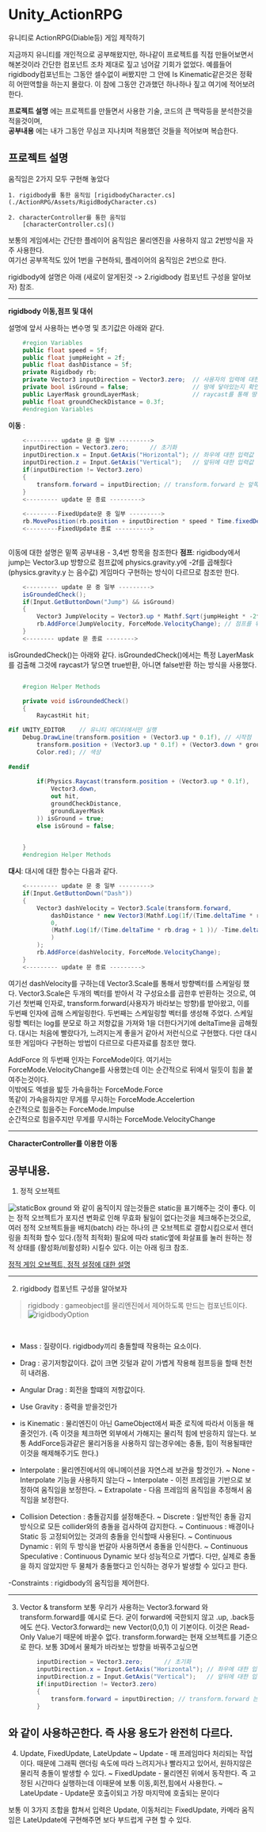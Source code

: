 # Unity_ActionRPG
유니티로 ActionRPG(Diable등) 게임 제작하기

지금까지 유니티를 개인적으로 공부해왔지만, 하나같이 프로젝트를 직접 만들어보면서 해본것이라 간단한 컴포넌트 조차 제대로 짚고 넘어갈 기회가 없었다.
예를들어 rigidbody컴포넌트는 그동안 셀수없이 써봤지만 그 안에 Is Kinematic같은것은 정확히 어떤역할을 하는지 몰랐다.
이 참에 그동안 간과했던 하나하나 짚고 여기에 적어보려 한다. 

__프로젝트 설명__  에는 프로젝트를 만들면서 사용한 기술, 코드의 큰 맥락등을 분석한것을 적을것이며,  
__공부내용__  에는 내가 그동안 무심코 지나치며 적용했던 것들을 적어보며 복습한다.

## 프로젝트 설명

움직임은 2가지 모두 구현해 놓았다  

    1. rigidbody를 통한 움직임 [rigidbodyCharacter.cs](./ActionRPG/Assets/RigidBodyCharacter.cs)  
    
    2. characterController를 통한 움직임
        [characterController.cs]()  
        
보통의 게임에서는 간단한 플레이어 움직임은 물리엔진을 사용하지 않고 2번방식을 자주 사용한다.  
여기선 공부목적도 있어 1번을 구현하되, 플레이어의 움직임은 2번으로 한다.  

rigidbody에 설명은 아래 (새로이 알게된것 -> 2.rigidbody 컴포넌트 구성을 알아보자) 참조.  

---
__rigidbody 이동,점프 및 대쉬__  

설명에 앞서 사용하는 변수명 및 초기값은 아래와 같다.
```csharp
    #region Variables
    public float speed = 5f;
    public float jumpHeight = 2f;
    public float dashDistance = 5f;
    private Rigidbody rb;
    private Vector3 inputDirection = Vector3.zero;  // 사용자의 입력에 대한 방향성을 계산하기위한 변수
    private bool isGround = false;                  // 땅에 닿아있는지 확인하기 위한 변수
    public LayerMask groundLayerMask;               // raycast를 통해 땅에 닿아있는지 확인하기 위한 변수
    public float groundCheckDistance = 0.3f;
    #endregion Variables
```
__이동__ :
``` csharp
    <--------- update 문 중 일부 --------->
    inputDirection = Vector3.zero;      // 초기화
    inputDirection.x = Input.GetAxis("Horizontal"); // 좌우에 대한 입력값
    inputDirection.z = Input.GetAxis("Vertical");   // 앞뒤에 대한 입력값
    if(inputDirection != Vector3.zero)
    {
        transform.forward = inputDirection; // transform.forward 는 앞쪽을 바라보는 방향으로 로컬 좌표계를 회전시킴.
    }
    <--------- update 문 종료 --------->
    
    <---------FixedUpdate문 중 일부 --------->
    rb.MovePosition(rb.position + inputDirection * speed * Time.fixedDeltaTime);
    <---------FixedUpdate 종료 ---------->
    
```
이동에 대한 설명은 밑쪽 공부내용 - 3,4번 항목을 참조한다
__점프__:
rigidbody에서 jump는 Vector3.up 방향으로 점프값에 physics.gravity.y에 -2f를 곱해줬다 (physics.gravity.y 는 음수값) 게임마다 구현하는 방식이 다르므로 참조만 한다.
 
``` csharp
    <--------- update 문 중 일부 --------->
    isGroundedCheck();
    if(Input.GetButtonDown("Jump") && isGround)
    {
        Vector3 JumpVelocity = Vector3.up * Mathf.Sqrt(jumpHeight * -2f * Physics.gravity.y); // 점프공식이다. 게임마다 구현방식이 다르다.
        rb.AddForce(JumpVelocity, ForceMode.VelocityChange); // 점프를 위한 힘을 가한다. VelocityChange는 힘을 가하는 방식이다.
    }
    <-------- update 문 종료 -------->
```
isGroundedCheck()는 아래와 같다.
isGroundedCheck()에서는 특정 LayerMask를 검출해 그것에 raycast가 닿으면 true반환, 아니면 false반환 하는 방식을 사용했다.


``` csharp

    #region Helper Methods

    private void isGroundedCheck()
    {
        RaycastHit hit;

#if UNITY_EDITOR    // 유니티 에디터에서만 실행
    Debug.DrawLine(transform.position + (Vector3.up * 0.1f), // 시작점
        transform.position + (Vector3.up * 0.1f) + (Vector3.down * groundCheckDistance), // 시작점에서 땅방향으로 + groundCheckDistance(끝점)
        Color.red); // 색상
    
#endif
        
        if(Physics.Raycast(transform.position + (Vector3.up * 0.1f),    // 발에서 살짝 떨어뜨려서 raycast를 쏜다. 추후 발이 뭍히는 지형에서도 원활히 감지하기 위함
            Vector3.down,                                               // 아래 방향으로
            out hit,                                                    // hit에 정보를 담는다.
            groundCheckDistance,                                        // 땅에 어느정도 가까워 졌을때 감지할지
            groundLayerMask                                             // 땅에 대한 레이어마스크
        )) isGround = true;
        else isGround = false;

    
    }
    #endregion Helper Methods
```
__대시__:
대시에 대한 함수는 다음과 같다.
``` csharp
    <--------- update 문 중 일부 --------->
    if(Input.GetButtonDown("Dash"))
    {
        Vector3 dashVelocity = Vector3.Scale(transform.forward,
            dashDistance * new Vector3(Mathf.Log(1f/(Time.deltaTime * rb.drag + 1 ))/ -Time.deltaTime, 
            0,
            (Mathf.Log(1f/(Time.deltaTime * rb.drag + 1 ))/ -Time.deltaTime)
            )
        );
        rb.AddForce(dashVelocity, ForceMode.VelocityChange);
    }
    <--------- update 문 종료 --------->
```
여기선 dashVelocity를 구하는데 Vector3.Scale를 통해서 방향벡터를 스케일링 했다.
Vector3.Scale은 두개의 벡터를 받아서 각 구성요소를 곱한후 반환하는 것으로, 여기선 첫번째 인자로, transform.forward(사용자가 바라보는 방향)를 받아왔고, 이를 두번째 인자에 곱해 스케일링한다.
두번째는 스케일링할 벡터를 생성해 주었다. 스케일링할 벡터는 log를 분모로 하고 저항값을 가져와 1을 더한다거기에 deltaTime을 곱해줬다. 대시는 처음에 빨랐다가, 느려지는게 좋을거 같아서
저런식으로 구현했다. 다만 대시또한 게임마다 구현하는 방법이 다르므로 다른자료를 참조만 했다.  

AddForce 의 두번째 인자는 ForceMode이다. 여기서는 ForceMode.VelocityChange를 사용했는데 이는 순간적으로 뒤에서 밀듯이 힘을 붙여주는것이다.   
이밖에도 엑셀을 밟듯 가속을하는 ForceMode.Force   
똑같이 가속을하지만 무게를 무시하는 ForceMode.Accelertion  
순간적으로 힘을주는 ForceMode.Impulse  
순간적으로 힘을주지만 무게를 무시하는 ForceMode.VelocityChange  

---

__CharacterController를 이용한 이동__

## 공부내용.

1. 정적 오브젝트

![staticBox](./githubImage/static.png)
ground 와 같이 움직이지 않는것들은 static을 표기해주는 것이 좋다. 이는 정적 오브젝트가 포지션 변화로 인해 무효화 될일이 없다는것을 체크해주는것으로,
여러 정적 오브젝트들을 배치(batch) 라는 하나의 큰 오브젝트로 결합시킴으로서 렌더링을 최적화 할수 있다.(정적 최적화)
필요에 따라 static옆에 화살표를 눌러 원하는 정적 상태를 (활성화/비활성화) 시킬수 있다. 이는 아래 링크 참조.

[정적 게임 오브젝트, 정적 설정에 대한 설명](https://docs.unity3d.com/kr/530/Manual/StaticObjects.html)

---
2. rigidbody 컴포넌트 구성을 알아보자

> rigidbody : gameobject를 물리엔진에서 제어하도록 만드는 컴포넌트이다.
![rigidbodyOption](./githubImage/rigidbodyOption.PNG)

<br>

- Mass : 질량이다. rigidbody끼리 충돌할때 작용하는 요소이다.

- Drag : 공기저항값이다. 값이 크면 깃털과 같이 가볍게 작용해 점프등을 할때 천천히 내려옴.

- Angular Drag : 회전을 할떄의 저항값이다.

- Use Gravity : 중력을 받을것인가

- is Kinematic : 물리엔진이 아닌 GameObject에서 짜준 로직에 따라서 이동을 해줄것인가. (즉 이것을 체크하면 외부에서 가해지는 물리적 힘에 반응하지 않는다.
보통 AddForce등과같은 물리거동을 사용하지 않는경우에는 충돌, 힘이 적용될때만 이것을 해제해주기도 한다.)

- Interpolate : 물리엔진에서의 애니메이션을 자연스레 보관을 할것인가.
~ None - Interpolate 기능을 사용하지 않는다
~ Interpolate - 이전 프레임을 기반으로 보정하여 움직임을 보정한다.
~ Extrapolate - 다음 프레임의 움직임을 추정해서 움직임을 보정한다.

- Collision Detection : 충돌감지를 설정해준다.
~ Discrete : 일반적인 충돌 감지 방식으로 모든 collider와의 충돌을 검사하여 감지한다.
~ Continuous : 배경이나 Static 등 고정되어있는 것과의 충돌을 인식할때 사용된다.
~ Continuous Dynamic : 위의 두 방식을 번갈아 사용하면서 충돌을 인식한다.
~ Continuous Speculative : Continuous Dynamic 보다 성능적으로 가볍다. 다만, 실제로 충돌을 하지 않았지만 두 물체가 충돌했다고 인식하는 경우가 발생할 수 있다고 한다.

-Constraints : rigidbody의 움직임을 제어한다.

---
3. Vector & transform
보통 우리가 사용하는 Vector3.forward 와 transform.forward를 예시로 든다. 굳이 forward에 국한되지 않고 .up, .back등에도 쓴다.
Vector3.forward는 new Vector(0,0,1) 이 기본이다. 이것은 Read-Only Value기 때문에 바꿀수 없다.
transform.forward는 현재 오브젝트를 기준으로 한다. 보통 3D에서 물체가 바라보는 방향을 바꿔주고싶으면 
```csharp
        inputDirection = Vector3.zero;      // 초기화
        inputDirection.x = Input.GetAxis("Horizontal"); // 좌우에 대한 입력값
        inputDirection.z = Input.GetAxis("Vertical");   // 앞뒤에 대한 입력값
        if(inputDirection != Vector3.zero)
        {
            transform.forward = inputDirection; // transform.forward 는 앞쪽을 바라보는 방향으로 로컬 좌표계를 회전시킴.
        }
```
와 같이 사용하곤한다.
즉 사용 용도가 완전히 다르다.
---
4. Update, FixedUpdate, LateUpdate
~ Update - 매 프레임마다 처리되는 작업이다. 때문에 그래픽 랜더링 속도에 따라 느려지거나 빨라지고 있어서, 원하지않은 물리적 충돌이 발생할 수 있다.
~ FixedUpdate - 물리엔진 위에서 동작한다. 즉 고정된 시간마다 실행하는데 이때문에 보통 이동,회전,힘에서 사용한다.
~ LateUpdate - Update문 호출이되고 가장 마지막에 호출되는 문이다

보통 이 3가지 조합을 합쳐서 
입력은 Update, 이동처리는 FixedUpdate, 카메라 움직임은 LateUpdate에 구현해주면 보다 부드럽게 구현 할 수 있다.
